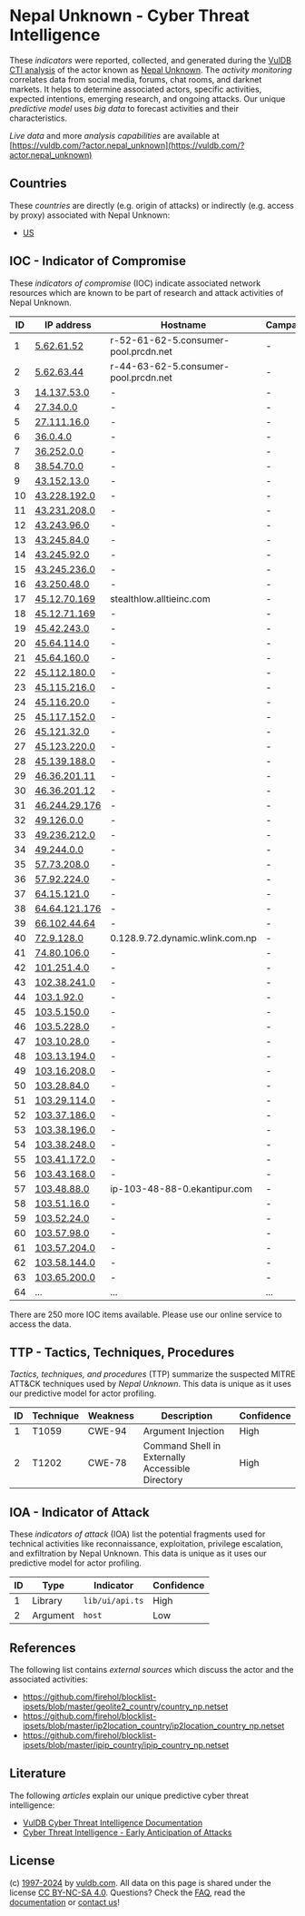 # Nepal Unknown - Cyber Threat Intelligence

These _indicators_ were reported, collected, and generated during the [VulDB CTI analysis](https://vuldb.com/?kb.cti) of the actor known as [Nepal Unknown](https://vuldb.com/?actor.nepal_unknown). The _activity monitoring_ correlates data from social media, forums, chat rooms, and darknet markets. It helps to determine associated actors, specific activities, expected intentions, emerging research, and ongoing attacks. Our unique _predictive model_ uses _big data_ to forecast activities and their characteristics.

_Live data_ and more _analysis capabilities_ are available at [https://vuldb.com/?actor.nepal_unknown](https://vuldb.com/?actor.nepal_unknown)

## Countries

These _countries_ are directly (e.g. origin of attacks) or indirectly (e.g. access by proxy) associated with Nepal Unknown:

* [US](https://vuldb.com/?country.us)

## IOC - Indicator of Compromise

These _indicators of compromise_ (IOC) indicate associated network resources which are known to be part of research and attack activities of Nepal Unknown.

ID | IP address | Hostname | Campaign | Confidence
-- | ---------- | -------- | -------- | ----------
1 | [5.62.61.52](https://vuldb.com/?ip.5.62.61.52) | r-52-61-62-5.consumer-pool.prcdn.net | - | High
2 | [5.62.63.44](https://vuldb.com/?ip.5.62.63.44) | r-44-63-62-5.consumer-pool.prcdn.net | - | High
3 | [14.137.53.0](https://vuldb.com/?ip.14.137.53.0) | - | - | High
4 | [27.34.0.0](https://vuldb.com/?ip.27.34.0.0) | - | - | High
5 | [27.111.16.0](https://vuldb.com/?ip.27.111.16.0) | - | - | High
6 | [36.0.4.0](https://vuldb.com/?ip.36.0.4.0) | - | - | High
7 | [36.252.0.0](https://vuldb.com/?ip.36.252.0.0) | - | - | High
8 | [38.54.70.0](https://vuldb.com/?ip.38.54.70.0) | - | - | High
9 | [43.152.13.0](https://vuldb.com/?ip.43.152.13.0) | - | - | High
10 | [43.228.192.0](https://vuldb.com/?ip.43.228.192.0) | - | - | High
11 | [43.231.208.0](https://vuldb.com/?ip.43.231.208.0) | - | - | High
12 | [43.243.96.0](https://vuldb.com/?ip.43.243.96.0) | - | - | High
13 | [43.245.84.0](https://vuldb.com/?ip.43.245.84.0) | - | - | High
14 | [43.245.92.0](https://vuldb.com/?ip.43.245.92.0) | - | - | High
15 | [43.245.236.0](https://vuldb.com/?ip.43.245.236.0) | - | - | High
16 | [43.250.48.0](https://vuldb.com/?ip.43.250.48.0) | - | - | High
17 | [45.12.70.169](https://vuldb.com/?ip.45.12.70.169) | stealthlow.alltieinc.com | - | High
18 | [45.12.71.169](https://vuldb.com/?ip.45.12.71.169) | - | - | High
19 | [45.42.243.0](https://vuldb.com/?ip.45.42.243.0) | - | - | High
20 | [45.64.114.0](https://vuldb.com/?ip.45.64.114.0) | - | - | High
21 | [45.64.160.0](https://vuldb.com/?ip.45.64.160.0) | - | - | High
22 | [45.112.180.0](https://vuldb.com/?ip.45.112.180.0) | - | - | High
23 | [45.115.216.0](https://vuldb.com/?ip.45.115.216.0) | - | - | High
24 | [45.116.20.0](https://vuldb.com/?ip.45.116.20.0) | - | - | High
25 | [45.117.152.0](https://vuldb.com/?ip.45.117.152.0) | - | - | High
26 | [45.121.32.0](https://vuldb.com/?ip.45.121.32.0) | - | - | High
27 | [45.123.220.0](https://vuldb.com/?ip.45.123.220.0) | - | - | High
28 | [45.139.188.0](https://vuldb.com/?ip.45.139.188.0) | - | - | High
29 | [46.36.201.11](https://vuldb.com/?ip.46.36.201.11) | - | - | High
30 | [46.36.201.12](https://vuldb.com/?ip.46.36.201.12) | - | - | High
31 | [46.244.29.176](https://vuldb.com/?ip.46.244.29.176) | - | - | High
32 | [49.126.0.0](https://vuldb.com/?ip.49.126.0.0) | - | - | High
33 | [49.236.212.0](https://vuldb.com/?ip.49.236.212.0) | - | - | High
34 | [49.244.0.0](https://vuldb.com/?ip.49.244.0.0) | - | - | High
35 | [57.73.208.0](https://vuldb.com/?ip.57.73.208.0) | - | - | High
36 | [57.92.224.0](https://vuldb.com/?ip.57.92.224.0) | - | - | High
37 | [64.15.121.0](https://vuldb.com/?ip.64.15.121.0) | - | - | High
38 | [64.64.121.176](https://vuldb.com/?ip.64.64.121.176) | - | - | High
39 | [66.102.44.64](https://vuldb.com/?ip.66.102.44.64) | - | - | High
40 | [72.9.128.0](https://vuldb.com/?ip.72.9.128.0) | 0.128.9.72.dynamic.wlink.com.np | - | High
41 | [74.80.106.0](https://vuldb.com/?ip.74.80.106.0) | - | - | High
42 | [101.251.4.0](https://vuldb.com/?ip.101.251.4.0) | - | - | High
43 | [102.38.241.0](https://vuldb.com/?ip.102.38.241.0) | - | - | High
44 | [103.1.92.0](https://vuldb.com/?ip.103.1.92.0) | - | - | High
45 | [103.5.150.0](https://vuldb.com/?ip.103.5.150.0) | - | - | High
46 | [103.5.228.0](https://vuldb.com/?ip.103.5.228.0) | - | - | High
47 | [103.10.28.0](https://vuldb.com/?ip.103.10.28.0) | - | - | High
48 | [103.13.194.0](https://vuldb.com/?ip.103.13.194.0) | - | - | High
49 | [103.16.208.0](https://vuldb.com/?ip.103.16.208.0) | - | - | High
50 | [103.28.84.0](https://vuldb.com/?ip.103.28.84.0) | - | - | High
51 | [103.29.114.0](https://vuldb.com/?ip.103.29.114.0) | - | - | High
52 | [103.37.186.0](https://vuldb.com/?ip.103.37.186.0) | - | - | High
53 | [103.38.196.0](https://vuldb.com/?ip.103.38.196.0) | - | - | High
54 | [103.38.248.0](https://vuldb.com/?ip.103.38.248.0) | - | - | High
55 | [103.41.172.0](https://vuldb.com/?ip.103.41.172.0) | - | - | High
56 | [103.43.168.0](https://vuldb.com/?ip.103.43.168.0) | - | - | High
57 | [103.48.88.0](https://vuldb.com/?ip.103.48.88.0) | ip-103-48-88-0.ekantipur.com | - | High
58 | [103.51.16.0](https://vuldb.com/?ip.103.51.16.0) | - | - | High
59 | [103.52.24.0](https://vuldb.com/?ip.103.52.24.0) | - | - | High
60 | [103.57.98.0](https://vuldb.com/?ip.103.57.98.0) | - | - | High
61 | [103.57.204.0](https://vuldb.com/?ip.103.57.204.0) | - | - | High
62 | [103.58.144.0](https://vuldb.com/?ip.103.58.144.0) | - | - | High
63 | [103.65.200.0](https://vuldb.com/?ip.103.65.200.0) | - | - | High
64 | ... | ... | ... | ...

There are 250 more IOC items available. Please use our online service to access the data.

## TTP - Tactics, Techniques, Procedures

_Tactics, techniques, and procedures_ (TTP) summarize the suspected MITRE ATT&CK techniques used by _Nepal Unknown_. This data is unique as it uses our predictive model for actor profiling.

ID | Technique | Weakness | Description | Confidence
-- | --------- | -------- | ----------- | ----------
1 | T1059 | CWE-94 | Argument Injection | High
2 | T1202 | CWE-78 | Command Shell in Externally Accessible Directory | High

## IOA - Indicator of Attack

These _indicators of attack_ (IOA) list the potential fragments used for technical activities like reconnaissance, exploitation, privilege escalation, and exfiltration by Nepal Unknown. This data is unique as it uses our predictive model for actor profiling.

ID | Type | Indicator | Confidence
-- | ---- | --------- | ----------
1 | Library | `lib/ui/api.ts` | High
2 | Argument | `host` | Low

## References

The following list contains _external sources_ which discuss the actor and the associated activities:

* https://github.com/firehol/blocklist-ipsets/blob/master/geolite2_country/country_np.netset
* https://github.com/firehol/blocklist-ipsets/blob/master/ip2location_country/ip2location_country_np.netset
* https://github.com/firehol/blocklist-ipsets/blob/master/ipip_country/ipip_country_np.netset

## Literature

The following _articles_ explain our unique predictive cyber threat intelligence:

* [VulDB Cyber Threat Intelligence Documentation](https://vuldb.com/?kb.cti)
* [Cyber Threat Intelligence - Early Anticipation of Attacks](https://www.scip.ch/en/?labs.20201022)

## License

(c) [1997-2024](https://vuldb.com/?kb.changelog) by [vuldb.com](https://vuldb.com/?kb.about). All data on this page is shared under the license [CC BY-NC-SA 4.0](https://creativecommons.org/licenses/by-nc-sa/4.0/). Questions? Check the [FAQ](https://vuldb.com/?kb.faq), read the [documentation](https://vuldb.com/?kb) or [contact us](https://vuldb.com/?contact)!
